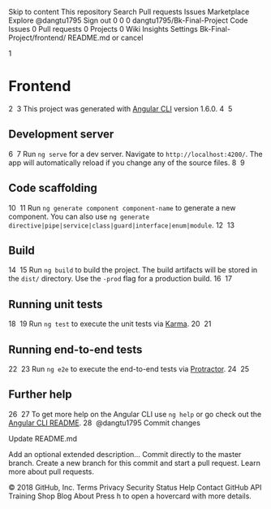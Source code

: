 Skip to content
This repository
Search
Pull requests
Issues
Marketplace
Explore
 @dangtu1795
Sign out
0
0 0 dangtu1795/Bk-Final-Project
 Code  Issues 0  Pull requests 0  Projects 0  Wiki  Insights  Settings
Bk-Final-Project/frontend/ 
README.md
  or cancel
    
 
1
# Frontend
2
​
3
This project was generated with [Angular CLI](https://github.com/angular/angular-cli) version 1.6.0.
4
​
5
## Development server
6
​
7
Run `ng serve` for a dev server. Navigate to `http://localhost:4200/`. The app will automatically reload if you change any of the source files.
8
​
9
## Code scaffolding
10
​
11
Run `ng generate component component-name` to generate a new component. You can also use `ng generate directive|pipe|service|class|guard|interface|enum|module`.
12
​
13
## Build
14
​
15
Run `ng build` to build the project. The build artifacts will be stored in the `dist/` directory. Use the `-prod` flag for a production build.
16
​
17
## Running unit tests
18
​
19
Run `ng test` to execute the unit tests via [Karma](https://karma-runner.github.io).
20
​
21
## Running end-to-end tests
22
​
23
Run `ng e2e` to execute the end-to-end tests via [Protractor](http://www.protractortest.org/).
24
​
25
## Further help
26
​
27
To get more help on the Angular CLI use `ng help` or go check out the [Angular CLI README](https://github.com/angular/angular-cli/blob/master/README.md).
28
​
@dangtu1795
Commit changes

Update README.md

Add an optional extended description…
  Commit directly to the master branch.
  Create a new branch for this commit and start a pull request. Learn more about pull requests.
 
© 2018 GitHub, Inc.
Terms
Privacy
Security
Status
Help
Contact GitHub
API
Training
Shop
Blog
About
Press h to open a hovercard with more details.
